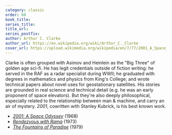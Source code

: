 ```yaml
---
category: classic
order: 60
book_title:
series_title:
title_url:
series_postfix:
author: Arthur C. Clarke
author_url: https://en.wikipedia.org/wiki/Arthur_C._Clarke
cover_url: https://upload.wikimedia.org/wikipedia/en/7/77/2001_A_Space_Odyssey-Arthur_C._Clarke.jpg
---
```

Clarke is often grouped with Asimov and Heinlein as the "Big Three" of golden age sci-fi. He has legit credentials outside of fiction writing: he served in the RAF as a radar specialist during WWII; he graduated with degrees in mathematics and physics from King's College; and wrote technical papers about novel uses for geostationary satellites. His stories are grounded in real science and technical detail (e.g. he was an early proponent of space elevators). But they're also deeply philosophical, especially related to the relationship between man & machine, and carry an air of mystery. *2001*, cowritten with Stanley Kubrick, is his best known work.
  - [*2001: A Space Odyssey*](https://en.wikipedia.org/wiki/2001:_A_Space_Odyssey) (1968)
  - [*Rendezvous with Rama*](https://en.wikipedia.org/wiki/Rendezvous_with_Rama) (1973)
  - [*The Fountains of Paradise*](https://en.wikipedia.org/wiki/The_Fountains_of_Paradise) (1979)
